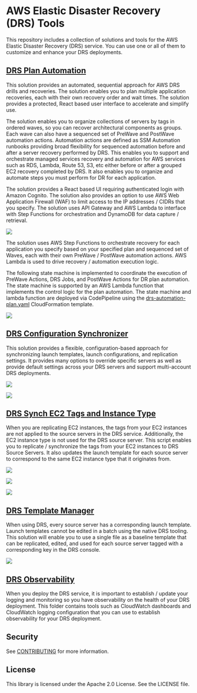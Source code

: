 # AWS Elastic Disaster Recovery (DRS) Tools

This repository includes a collection of solutions and tools for the AWS Elastic Disaster Recovery (DRS) service.  You can use one or all of them to customize and enhance your DRS deployments.
 
## [DRS Plan Automation](./drs-plan-automation)
  This solution provides an automated, sequential approach for AWS DRS drills and recoveries.  The solution enables you to plan multiple application recoveries, each with their own recovery order and wait times.  The solution provides a protected, React based user interface to accelerate and simplify use.

  The solution enables you to organize collections of servers by tags in ordered waves, so you can recover architectural components as groups.  Each wave can also have a sequenced set of PreWave and PostWave automation actions.  Automation actions are defined as SSM Automation runbooks providing broad flexibility for sequenced automation before and after a server recovery performed by DRS.  This enables you to support and orchestrate managed services recovery and automation for AWS services such as RDS, Lambda, Route 53, S3, etc either before or after a grouped EC2 recovery completed by DRS.  It also enables you to organize and automate steps you must perform for DR for each application.
  
  The solution provides a React based UI requiring authenticated login with Amazon Cognito.  The solution also provides an option to use AWS Web Application Firewall (WAF) to limit access to the IP addresses / CIDRs that you specify.  The solution uses API Gateway and AWS Lambda to interface with Step Functions for orchestration and DynamoDB for data capture / retrieval.
  
  ![](./drs-plan-automation/diagrams/DRSPlanAutomationBaselineArchitecture.png)
    
  The solution uses AWS Step Functions to orchestrate recovery for each application you specify based on your specified plan and  sequenced set of Waves, each with their own PreWave / PostWave automation actions. AWS Lambda is used to drive recovery / automation execution logic.
    
  The following state machine is implemented to coordinate the execution of PreWave Actions, DRS Jobs, and PostWave Actions for DR plan automation.  The state machine is supported by an AWS Lambda function that implements the control logic for the plan automation.  The state machine and lambda function are deployed via CodePipeline using the [drs-automation-plan.yaml](drs-automation-plan/cfn/lambda/drs-automation-plan/drs-automation-plan.yaml) CloudFormation template.
    
  ![](./drs-plan-automation/diagrams/StepMachineWorkflow.png)

## [DRS Configuration Synchronizer](./drs-configuration-synchronizer)
  This solution provides a flexible, configuration-based approach for synchronizing launch templates, launch configurations, and replication settings.  It provides many options to override specific servers as well as provide default settings across your DRS servers and support multi-account DRS deployments.

  ![](drs-configuration-synchronizer/diagrams/dr-synchronizer-diagrams-architecture.png)

  ![](drs-configuration-synchronizer/diagrams/dr-synchronizer-diagrams-flow.png)

## [DRS Synch EC2 Tags and Instance Type](./drs-synch-ec2-tags-and-instance-type)
  When you are replicating EC2 instances, the tags from your EC2 instances are not applied to the source servers in the DRS service.  Additionally, the EC2 instance type is not used for the DRS source server.  This script enables you to replicate / synchronize the tags from your EC2 instances to DRS Source Servers.  It also updates the launch template for each source server to correspond to the same EC2 instance type that it originates from.

  ![](drs-synch-ec2-tags-and-instance-type/diagrams/single_account.png)

  ![](drs-synch-ec2-tags-and-instance-type/diagrams/multi_account.png)

  ![](drs-synch-ec2-tags-and-instance-type/diagrams/multi_account_alternate_recovery_target.png)

## [DRS Template Manager](./drs-template-manager)
  When using DRS, every source server has a corresponding launch template. Launch templates cannot be edited in a batch using the native DRS tooling. This solution will enable you to use a single file as a baseline template that can be replicated, edited, and used for each source server tagged with a corresponding key in the DRS console.

  ![](drs-template-manager/images/drs-template-manager-architecture.png)

## [DRS Observability](./drs-observability)
  When you deploy the DRS service, it is important to establish / update your logging and monitoring so you have observability on the health of your DRS deployment.  This folder contains tools such as CloudWatch dashboards and CloudWatch logging configuration that you can use to establish observability for your DRS deployment. 

## Security

See [CONTRIBUTING](CONTRIBUTING.md#security-issue-notifications) for more information.

## License

This library is licensed under the Apache 2.0 License. See the LICENSE file.

